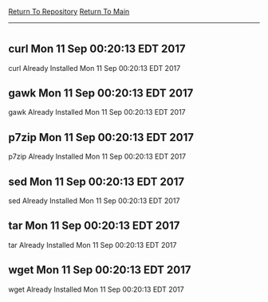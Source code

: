 [Return To Repository](https://github.com/deathbybandaid/piholeparser/)
[Return To Main](https://github.com/deathbybandaid/piholeparser/blob/master/RecentRunLogs/Mainlog.md)
____________________________________
# 
## curl Mon 11 Sep 00:20:13 EDT 2017
curl Already Installed Mon 11 Sep 00:20:13 EDT 2017
## gawk Mon 11 Sep 00:20:13 EDT 2017
gawk Already Installed Mon 11 Sep 00:20:13 EDT 2017
## p7zip Mon 11 Sep 00:20:13 EDT 2017
p7zip Already Installed Mon 11 Sep 00:20:13 EDT 2017
## sed Mon 11 Sep 00:20:13 EDT 2017
sed Already Installed Mon 11 Sep 00:20:13 EDT 2017
## tar Mon 11 Sep 00:20:13 EDT 2017
tar Already Installed Mon 11 Sep 00:20:13 EDT 2017
## wget Mon 11 Sep 00:20:13 EDT 2017
wget Already Installed Mon 11 Sep 00:20:13 EDT 2017
